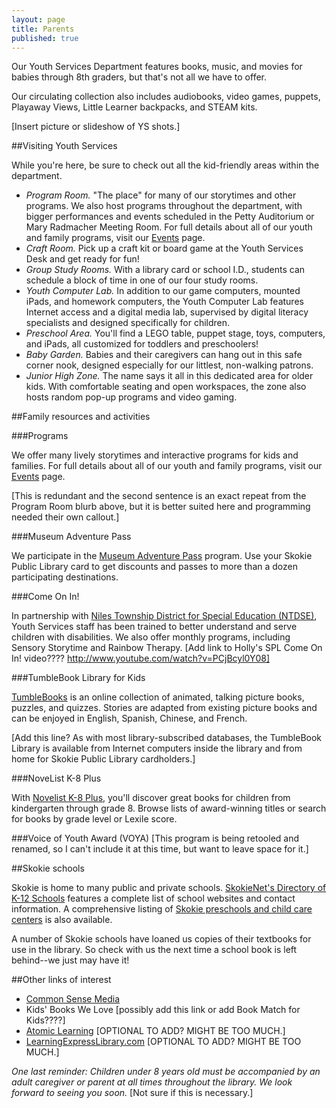 ```yaml
---
layout: page
title: Parents
published: true
---
```


Our Youth Services Department features books, music, and movies for babies through 8th graders, but that's not all we have to offer. 

Our circulating collection also includes audiobooks, video games, puppets, Playaway Views, Little Learner backpacks, and STEAM kits.

[Insert picture or slideshow of YS shots.]

##Visiting Youth Services

While you're here, be sure to check out all the kid-friendly areas within the department.
- *Program Room.* "The place" for many of our storytimes and other programs. We also host programs throughout the department, with bigger performances and events scheduled in the Petty Auditorium or Mary Radmacher Meeting Room. For full details about all of our youth and family programs, visit our [Events](http://skokielibrary.info/s_programs/index.asp) page. 
- *Craft Room.* Pick up a craft kit or board game at the Youth Services Desk and get ready for fun!
- *Group Study Rooms.* With a library card or school I.D., students can schedule a block of time in one of our four study rooms.
- *Youth Computer Lab.* In addition to our game computers, mounted iPads, and homework computers, the Youth Computer Lab features Internet access and a digital media lab, supervised by digital literacy specialists and designed specifically for children.
- *Preschool Area.* You'll find a LEGO table, puppet stage, toys, computers, and iPads, all customized for toddlers and preschoolers!
- *Baby Garden.* Babies and their caregivers can hang out in this safe corner nook, designed especially for our littlest, non-walking patrons.
- *Junior High Zone.* The name says it all in this dedicated area for older kids. With comfortable seating and open workspaces, the zone also hosts random pop-up programs and video gaming.

##Family resources and activities

###Programs

We offer many lively storytimes and interactive programs for kids and families. For full details about all of our youth and family programs, visit our [Events](http://skokielibrary.info/s_programs/index.asp) page. 

[This is redundant and the second sentence is an exact repeat from the Program Room blurb above, but it is better suited here and programming needed their own callout.]

###Museum Adventure Pass

We participate in the [Museum Adventure Pass](http://www.museumadventure.org/) program. Use your Skokie Public Library card to get discounts and passes to more than a dozen participating destinations.

###Come On In!

In partnership with  [Niles Township District for Special Education (NTDSE)](http://www.ntdse.org/), Youth Services staff has been trained to better understand and serve children with disabilities. We also offer monthly programs, including Sensory Storytime and Rainbow Therapy.
[Add link to Holly's SPL Come On In! video???? http://www.youtube.com/watch?v=PCjBcyl0Y08]


###TumbleBook Library for Kids

[TumbleBooks](http://www.tumblebooks.com/library/asp/home_tumblebooks.asp) is an online collection of animated, talking picture books, puzzles, and quizzes. Stories are adapted from existing picture books and can be enjoyed in English, Spanish, Chinese, and French. 

[Add this line? As with most library-subscribed databases, the TumbleBook Library is available from Internet computers inside the library and from home for Skokie Public Library cardholders.]

###NoveList K-8 Plus

With [Novelist K-8 Plus](http://web.b.ebscohost.com/novpk8/search/novbasic?sid=9ab09b5e-59cf-44cd-974e-e95cd837c05e%40sessionmgr198&vid=0&hid=124), you'll discover great books for children from kindergarten through grade 8. Browse lists of award-winning titles or search for books by grade level or Lexile score.

###Voice of Youth Award (VOYA)
[This program is being retooled and renamed, so I can't include it at this time, but want to leave space for it.]

##Skokie schools

Skokie is home to many public and private schools. [SkokieNet's Directory of K-12 Schools](http://skokienet.org/taxonomy/term/1619) features a complete list of school websites and contact information. A comprehensive listing of  [Skokie preschools and child care centers](http://www.skokienet.org/preschoolchildcare) is also available.

A number of Skokie schools have loaned us copies of their textbooks for use in the library. So check with us the next time a school book is left behind--we just may have it!

##Other links of interest

- [Common Sense Media](https://www.commonsensemedia.org/)
- Kids' Books We Love [possibly add this link or add Book Match for Kids????]
- [Atomic Learning](http://www.atomiclearning.com/training/home) [OPTIONAL TO ADD? MIGHT BE TOO MUCH.]
- [LearningExpressLibrary.com](http://www.learningexpresshub.com/learningexpresslibrary?AuthToken=16C3F10B-C424-4961-84E9-F04DFC1C1A58) [OPTIONAL TO ADD? MIGHT BE TOO MUCH.]

*One last reminder: Children under 8 years old must be accompanied by an adult caregiver or parent at all times throughout the library. We look forward to seeing you soon.*
[Not sure if this is necessary.]